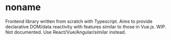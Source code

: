 # noname

Frontend library written from scratch with Typescript. Aims to provide declarative DOM/data reactivity with features similar to those in Vue.js. WIP. Not documented. Use React/Vue/Angular/similar instead.
